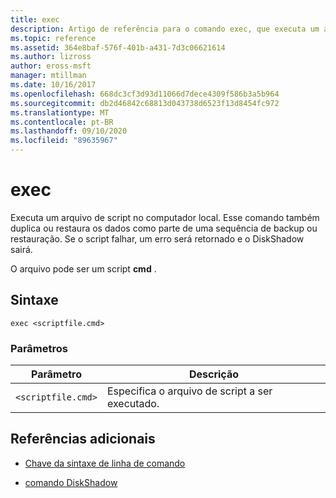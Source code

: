 ```yaml
---
title: exec
description: Artigo de referência para o comando exec, que executa um arquivo de script no computador local.
ms.topic: reference
ms.assetid: 364e8baf-576f-401b-a431-7d3c06621614
ms.author: lizross
author: eross-msft
manager: mtillman
ms.date: 10/16/2017
ms.openlocfilehash: 668dc3cf3d93d11066d7dece4309f586b3a5b964
ms.sourcegitcommit: db2d46842c68813d043738d6523f13d8454fc972
ms.translationtype: MT
ms.contentlocale: pt-BR
ms.lasthandoff: 09/10/2020
ms.locfileid: "89635967"
---
```

# <a name="exec"></a>exec

Executa um arquivo de script no computador local. Esse comando também duplica ou restaura os dados como parte de uma sequência de backup ou restauração. Se o script falhar, um erro será retornado e o DiskShadow sairá.

O arquivo pode ser um script **cmd** .

## <a name="syntax"></a>Sintaxe

```
exec <scriptfile.cmd>
```

### <a name="parameters"></a>Parâmetros

| Parâmetro | Descrição |
| --------- | ----------- |
| `<scriptfile.cmd>` | Especifica o arquivo de script a ser executado. |

## <a name="additional-references"></a>Referências adicionais

- [Chave da sintaxe de linha de comando](command-line-syntax-key.md)

- [comando DiskShadow](diskshadow.md)
